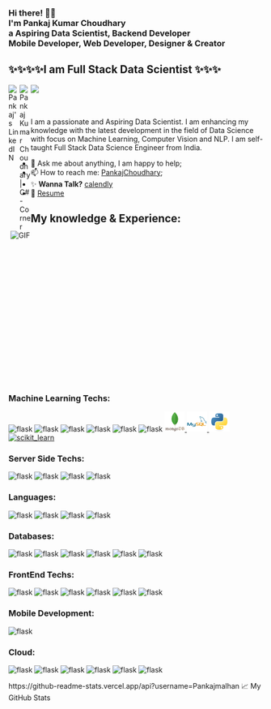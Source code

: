   <!-- Hi there! Feel free to make this your own but don't use my data. Attributions are welcomed --> 
<h3>Hi there! 👋🤓<br>I'm Pankaj Kumar Choudhary <br>a  Aspiring Data Scientist, Backend Developer <br>
  Mobile Developer, Web Developer, Designer & Creator</h3>
  <h2>✨✨✨✨I am Full Stack Data Scientist ✨✨✨</h2>
<a href="https://www.linkedin.com/in/pankaj-kumar-choudhary-a2b930a8/">
  <img align="left" alt="Pankaj's LinkedIN" width="22px" src="https://raw.githubusercontent.com/peterthehan/peterthehan/master/assets/linkedin.svg" />
</a>

<a href="https://www.c-sharpcorner.com/members/pankaj-kumar-choudhary">
  <img align="left" alt="Pankaj Kumar Choudhary | C#-Corner" width="22px" src="https://yt3.ggpht.com/ytc/AKedOLQvPCw3Q-9MmOX7ONqZVHlug80Mk8HX9XUtEtmO3g=s900-c-k-c0x00ffffff-no-rj" />
</a>

![](https://visitor-badge.glitch.me/badge?page_id=ketangangal.ketangangal)

<br />

I am a passionate and Aspiring Data Scientist. I am enhancing my knowledge with the latest development in the field of Data Science with focus on Machine Learning, Computer Vision and NLP. I am self-taught Full Stack Data Science Engineer from India. 

  <img align="right" alt="GIF" src="https://github.com/abhisheknaiidu/abhisheknaiidu/blob/master/code.gif?raw=true" width="500" height="320" />
  
- 💬 Ask me about anything, I am happy to help;
- 📫 How to reach me: [PankajChoudhary](https://www.linkedin.com/in/pankaj-kumar-choudhary-a2b930a8/);
- ✨ **Wanna Talk?** [calendly](https://calendly.com/ketangangal)
- 📝 [Resume](https://drive.google.com/file/d/1yPVZqfquTSjbANOXy-0Lf5ubRdSfHpqI/view?usp=sharing)

<h2 align="left">My knowledge & Experience:</h2>
<h3 align="left">Machine Learning Techs:</h3>
<p align="left">
<img src="https://img.shields.io/badge/TensorFlow-FF6F00?style=for-the-badge&logo=tensorflow&logoColor=white" alt="flask" width="80" height="40"/>
<img src="https://img.shields.io/badge/scikit_learn-F7931E?style=for-the-badge&logo=scikit-learn&logoColor=white" alt="flask" width="80" height="40"/>
<img src="https://img.shields.io/badge/Keras-D00000?style=for-the-badge&logo=Keras&logoColor=white" alt="flask" width="80" height="40"/>
<img src="https://img.shields.io/badge/Streamlit-FF4B4B?style=for-the-badge&logo=Streamlit&logoColor=white" alt="flask" width="80" height="40"/>
<img src="https://img.shields.io/badge/PyTorch-EE4C2C?style=for-the-badge&logo=PyTorch&logoColor=white" alt="flask" width="80" height="40"/>
  
<img src="https://img.shields.io/badge/OpenCV-27338e?style=for-the-badge&logo=OpenCV&logoColor=white" alt="flask" width="80" height="40"/>
<a href="https://www.mongodb.com/" target="_blank"> <img src="https://raw.githubusercontent.com/devicons/devicon/master/icons/mongodb/mongodb-original-wordmark.svg" alt="mongodb" width="40" height="40"/> </a>
<a href="https://www.mysql.com/" target="_blank"> <img src="https://raw.githubusercontent.com/devicons/devicon/master/icons/mysql/mysql-original-wordmark.svg" alt="mysql" width="40" height="40"/> </a>
<a href="https://www.python.org" target="_blank"> <img src="https://raw.githubusercontent.com/devicons/devicon/master/icons/python/python-original.svg" alt="python" width="40" height="40"/> </a> <a href="https://scikit-learn.org/" target="_blank"> <img src="https://upload.wikimedia.org/wikipedia/commons/0/05/Scikit_learn_logo_small.svg" alt="scikit_learn" width="40" height="40"/> </a> </p>
<h3 align="left">Server Side Techs:</h3>
<p align="left">
<img src="https://img.shields.io/badge/Flask-000000?style=for-the-badge&logo=flask&logoColor=white" alt="flask" width="80" height="40"/>
<img src="https://img.shields.io/badge/Django-092E20?style=for-the-badge&logo=django&logoColor=green" alt="flask" width="80" height="40"/>
<img src="https://img.shields.io/badge/Node.js-339933?style=for-the-badge&logo=nodedotjs&logoColor=white" alt="flask" width="80" height="40"/>
 <img src="https://img.shields.io/badge/.NET-512BD4?style=for-the-badge&logo=dotnet&logoColor=white" alt="flask" width="80" height="40"/>
</p>
<h3 align="left">Languages:</h3>
<p align="left">
<img src="https://img.shields.io/badge/Python-FFD43B?style=for-the-badge&logo=python&logoColor=darkgreen" alt="flask" width="80" height="40"/>
<img src="https://img.shields.io/badge/JavaScript-323330?style=for-the-badge&logo=javascript&logoColor=F7DF1E" alt="flask" width="80" height="40"/>
<img src="https://img.shields.io/badge/TypeScript-007ACC?style=for-the-badge&logo=typescript&logoColor=white" alt="flask" width="80" height="40"/>
 <img src="https://img.shields.io/badge/HTML5-E34F26?style=for-the-badge&logo=html5&logoColor=white" alt="flask" width="80" height="40"/>
</p>
<h3 align="left">Databases:</h3>
<p align="left">
<img src="https://img.shields.io/badge/MongoDB-4EA94B?style=for-the-badge&logo=mongodb&logoColor=white" alt="flask" width="80" height="40"/>
<img src="https://img.shields.io/badge/MySQL-00000F?style=for-the-badge&logo=mysql&logoColor=white" alt="flask" width="80" height="40"/>
<img src="https://img.shields.io/badge/PostgreSQL-316192?style=for-the-badge&logo=postgresql&logoColor=white" alt="flask" width="80" height="40"/>
<img src="https://img.shields.io/badge/SQLite-07405E?style=for-the-badge&logo=sqlite&logoColor=white" alt="flask" width="80" height="40"/>
 <img src="https://img.shields.io/badge/redis-%23DD0031.svg?&style=for-the-badge&logo=redis&logoColor=white" alt="flask" width="80" height="40"/>
 <img src="https://img.shields.io/badge/Cassandra-1287B1?style=for-the-badge&logo=apache%20cassandra&logoColor=white" alt="flask" width="80" height="40"/>
</p>
<h3 align="left">FrontEnd Techs:</h3>
<p align="left">
<img src="https://img.shields.io/badge/React-20232A?style=for-the-badge&logo=react&logoColor=61DAFB" alt="flask" width="80" height="40"/>
<img src="https://img.shields.io/badge/Vue.js-35495E?style=for-the-badge&logo=vuedotjs&logoColor=4FC08D" alt="flask" width="80" height="40"/>
<img src="https://img.shields.io/badge/Angular-DD0031?style=for-the-badge&logo=angular&logoColor=white" alt="flask" width="80" height="40"/>
<img src="https://img.shields.io/badge/GraphQl-E10098?style=for-the-badge&logo=graphql&logoColor=white" alt="flask" width="80" height="40"/>
 <img src="https://img.shields.io/badge/firebase-ffca28?style=for-the-badge&logo=firebase&logoColor=black" alt="flask" width="80" height="40"/>
 <img src="https://img.shields.io/badge/Cassandra-1287B1?style=for-the-badge&logo=apache%20cassandra&logoColor=white" alt="flask" width="80" height="40"/>
</p>
<h3 align="left">Mobile Development:</h3>
<p align="left">
<img src="https://img.shields.io/badge/React_Native-20232A?style=for-the-badge&logo=react&logoColor=61DAFB" alt="flask" width="80" height="40"/>
</p>
<h3 align="left">Cloud:</h3>
<p align="left">
<img src="https://img.shields.io/badge/Amazon AWS-FF9900?style=for-the-badge&logo=amazonaws&logoColor=white" alt="flask" width="80" height="40"/>
<img src="https://img.shields.io/badge/microsoft%20azure-0089D6?style=for-the-badge&logo=microsoft-azure&logoColor=white" alt="flask" width="80" height="40"/>
<img src="https://img.shields.io/badge/Heroku-430098?style=for-the-badge&logo=heroku&logoColor=white" alt="flask" width="80" height="40"/>
<img src="https://img.shields.io/badge/Azure_Functions-0062AD?style=for-the-badge&logo=azure-functions&logoColor=white" alt="flask" width="80" height="40"/>
<img src="https://img.shields.io/badge/GitHub_Actions-2088FF?style=for-the-badge&logo=github-actions&logoColor=white" alt="flask" width="80" height="40"/>
<img src="https://img.shields.io/badge/Cassandra-1287B1?style=for-the-badge&logo=apache%20cassandra&logoColor=white" alt="flask" width="80" height="40"/>
</p>
https://github-readme-stats.vercel.app/api?username=Pankajmalhan
📈 My GitHub Stats

